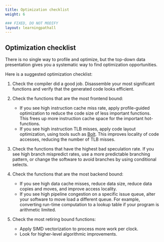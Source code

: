 ```yaml
---
title: Optimization checklist
weight: 6

### FIXED, DO NOT MODIFY
layout: learningpathall
---
```



## Optimization checklist

There is no single way to profile and optimize, but the top-down data presentation gives you a systematic way to find optimization opportunities.

Here is a suggested optimization checklist:

1. Check the compiler did a good job. Disassemble your most significant functions and verify that the generated code looks efficient.

1. Check the functions that are the most frontend bound:
    
    * If you see high instruction cache miss rate, apply profile-guided optimization to reduce the code size of less important functions. This frees up more instruction cache space for the important hot-functions.
    * If you see high instruction TLB misses, apply code layout optimization, using tools such as [Bolt](https://learn.arm.com/learning-paths/servers-and-cloud-computing/bolt/overview/). This improves locality of code accesses, reducing the number of TLB misses.

1. Check the functions that have the highest bad speculation rate. If you see high branch mispredict rates, use a more predictable branching pattern, or change the software to avoid branches by using conditional selects.

1. Check the functions that are the most backend bound:

    * If you see high data cache misses, reduce data size, reduce data copies and moves, and improve access locality.
    * If you see high pipeline congestion on a specific issue queue, alter your software to move load a different queue. For example, converting run-time computation to a lookup table if your program is arithmetic limited.

1. Check the most retiring bound functions:

    * Apply SIMD vectorization to process more work per clock.
    * Look for higher-level algorithmic improvements.
